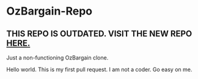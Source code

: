 # OzBargain-Repo
## THIS REPO IS OUTDATED. VISIT THE NEW REPO [HERE.](https://github.com/TheOzBargainer/OzBargain-Ultimate-Repo)
Just a non-functioning OzBargain clone.

Hello world. This is my first pull request. I am not a coder. Go easy on me. 
